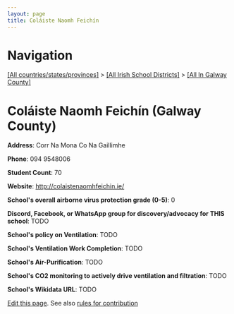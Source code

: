 ```yaml
---
layout: page
title: Coláiste Naomh Feichín
---
```

# Navigation

[[All countries/states/provinces]](../../..) > [[All Irish School Districts]](../..) > [[All In Galway County]](..)

# Coláiste Naomh Feichín (Galway County)

**Address**: Corr Na Mona Co Na Gaillimhe

**Phone**: 094 9548006

**Student Count**: 70

**Website**: <http://colaistenaomhfeichin.ie/>

**School's overall airborne virus protection grade (0-5)**: 0

**Discord, Facebook, or WhatsApp group for discovery/advocacy for THIS school**: TODO

**School's policy on Ventilation**: TODO

**School's Ventilation Work Completion**: TODO

**School's Air-Purification**: TODO

**School's CO2 monitoring to actively drive ventilation and filtration**: TODO

**School's Wikidata URL**: TODO


[Edit this page](https://github.com/ventilate-schools/Ireland/edit/main/./Galway_County/Coláiste_Naomh_Feichín.md). See also [rules for contribution](../../../contribution-rules/)
